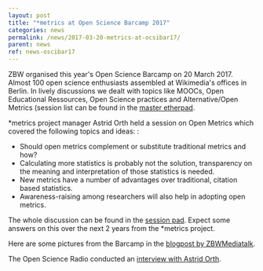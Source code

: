 ```yaml
---
layout: post
title: "*metrics at Open Science Barcamp 2017"
categories: news
permalink: /news/2017-03-20-metrics-at-ocsibar17/
parent: news
ref: news-oscibar17
---
```


ZBW organised this year's Open Science Barcamp on 20 March 2017. Almost 100 open science enthusiasts assembled at Wikimedia's offices in Berlin. In lively discussions we dealt with topics like MOOCs, Open Educational Ressources, Open Science practices and Alternative/Open Metrics (session list can be found in the [master etherpad](https://etherpad.wikimedia.org/p/barcamp_open_science_2017).  

\*metrics project manager Astrid Orth held a session on Open Metrics which covered the following topics and ideas: :  
  * Should open metrics complement or substitute traditional metrics and how?  
  * Calculating more statistics is probably not the solution, transparency on the meaning and interpretation of those statistics is needed.  
  * New metrics have a number of advantages over traditional, citation based statistics.  
  * Awareness-raising among researchers will also help in adopting open metrics.  

The whole discussion can be found in the [session pad](https://etherpad.wikimedia.org/p/oscibar2017_session6).
Expect some answers on this over the next 2 years from the \*metrics project.

Here are some pictures from the Barcamp in the [blogpost by ZBWMediatalk](https://www.zbw-mediatalk.eu/en/2017/04/barcamp-open-science-oscibar-2017-bringt-open-science-in-die-praxis/).

The Open Science Radio conducted an <a href="http://www.openscienceradio.de/2017/03/20/osr066-open-metrics-with-astrid-orth-oscibar-en/">interview with Astrid Orth</a>.
